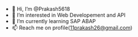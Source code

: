 - 👋 Hi, I’m @Prakash5618
- 👀 I’m interested in Web Developement and API
- 🌱 I’m currently learning SAP ABAP
- 📫 Reach me on profile(11prakash26@gmail.com)

<!---
Prakash5618/Prakash5618 is a ✨ special ✨ repository because its `README.md` (this file) appears on your GitHub profile.
You can click the Preview link to take a look at your changes.
--->
